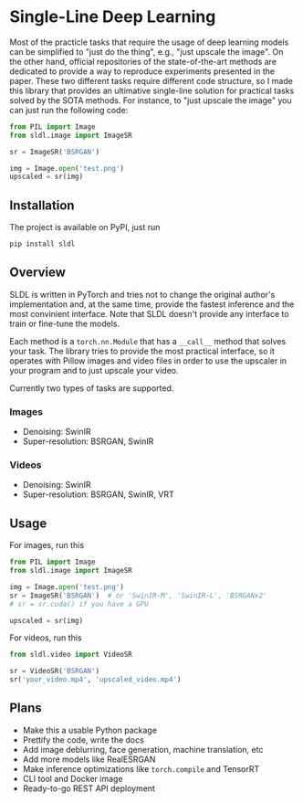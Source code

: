 # Single-Line Deep Learning

Most of the practicle tasks that require the usage of deep learning models can be simplified to "just do the thing", e.g., "just upscale the image". On the other hand, official repositories of the state-of-the-art methods are dedicated to provide a way to reproduce experiments presented in the paper. These two different tasks require different code structure, so I made this library that provides an ultimative single-line solution for practical tasks solved by the SOTA methods. For instance, to "just upscale the image" you can just run the following code:

```python
from PIL import Image
from sldl.image import ImageSR

sr = ImageSR('BSRGAN')

img = Image.open('test.png')
upscaled = sr(img)
```

## Installation

The project is available on PyPI, just run
```bash
pip install sldl
```

## Overview

SLDL is written in PyTorch and tries not to change the original author's implementation and, at the same time, provide the fastest inference and the most convinient interface. Note that SLDL doesn't provide any interface to train or fine-tune the models.

Each method is a `torch.nn.Module` that has a `__call__` method that solves your task. The library tries to provide the most practical interface, so it operates with Pillow images and video files in order to use the upscaler in your program and to just upscale your video.

Currently two types of tasks are supported.

### Images

* Denoising: SwinIR
* Super-resolution: BSRGAN, SwinIR

### Videos

* Denoising: SwinIR
* Super-resolution: BSRGAN, SwinIR, VRT

## Usage

For images, run this

```python
from PIL import Image
from sldl.image import ImageSR

img = Image.open('test.png')
sr = ImageSR('BSRGAN')  # or 'SwinIR-M', 'SwinIR-L', 'BSRGANx2'
# sr = sr.cuda() if you have a GPU

upscaled = sr(img)
```

For videos, run this
```python
from sldl.video import VideoSR

sr = VideoSR('BSRGAN')
sr('your_video.mp4', 'upscaled_video.mp4')
```

## Plans

* Make this a usable Python package
* Prettify the code, write the docs
* Add image deblurring, face generation, machine translation, etc
* Add more models like RealESRGAN
* Make inference optimizations like `torch.compile` and TensorRT
* CLI tool and Docker image
* Ready-to-go REST API deployment
